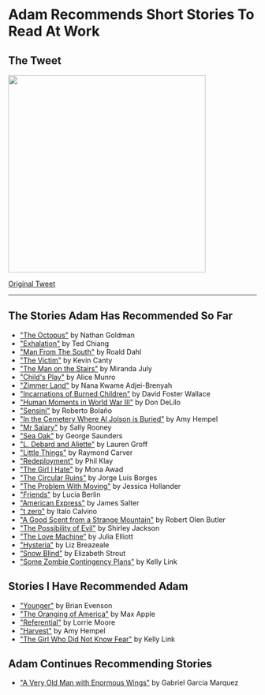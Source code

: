 # Adam Recommends Short Stories To Read At Work

## The Tweet
<img src="https://noncanon-comics.s3.amazonaws.com/img/Screenshot+2019-06-07+16.54.59.png" width="400">

[Original Tweet](https://twitter.com/juskewitch/status/1132125726793244678)

---

## The Stories Adam Has Recommended So Far

- ["The Octopus"](https://prtcls.com/article/the-octopus/) by Nathan Goldman  
- ["Exhalation"](http://www.lightspeedmagazine.com/fiction/exhalation/) by Ted Chiang
- ["Man From The South"](https://www.classicshorts.com/stories/south.html) by Roald Dahl 
- ["The Victim"](https://classic.esquire.com/article/1992/7/1/the-victim) by Kevin Canty 
- ["The Man on the Stairs"](https://www.fenceportal.org/the-man-on-the-stairs/) by Miranda July 
- ["Child's Play"](https://prosecrea.files.wordpress.com/2013/10/childs-play-by-alice-munro.pdf) by Alice Munro 
- ["Zimmer Land"](https://lithub.com/zimmer-land/) by Nana Kwame Adjei-Brenyah 
- ["Incarnations of Burned Children"](https://www.esquire.com/entertainment/books/a500/incarnations-burned-children-david-foster-wallace-0900/) by David Foster Wallace 
- ["Human Moments in World War III"](https://granta.com/human-moments-in-world-war-iii/) by Don DeLilo 
- ["Sensini"](http://www.barcelonareview.com/63/e_rb.html) by Roberto Bolaño 
- ["In the Cemetery Where Al Jolson is Buried"](http://fictionaut.com/stories/amy-hempel/in-the-cemetery-where-al-jolson-is-buried.pdf) by Amy Hempel
- ["Mr Salary"](https://granta.com/mr-salary/) by Sally Rooney
- ["Sea Oak"](http://barcelonareview.com/20/e_gs.htm) by George Saunders
- ["L. Debard and Aliette"](https://www.theatlantic.com/magazine/archive/2006/08/l-debard-and-aliette/305035/) by Lauren Groff 
- ["Little Things"](https://www.wsfcs.k12.nc.us/cms/lib/nc01001395/centricity/domain/796/little_things.pdf) by Raymond Carver
- ["Redeployment"](https://www.businessinsider.com/redeployment-phil-klay-2014-7) by Phil Klay
- ["The Girl I Hate"](http://www.postroadmag.com/27/fiction/awad.phtml) by Mona Awad
- ["The Circular Ruins"](http://users.clas.ufl.edu/burt/KafkaKierkegaardBible/BorgesTheCircularRuins.pdf) by Jorge Luís Borges
- ["The Problem With Moving"](https://www.shortstoryproject.com/story/the-problem-with-moving/) by Jessica Hollander
- ["Friends"](https://www.vice.com/en_us/article/vdxb94/read-a-story-from-lucia-berlins-a-manual-for-cleaning-women-0810) by Lucia Berlin
- ["American Express"](https://classic.esquire.com/article/1988/2/1/american-express) by James Salter
- ["t zero"](http://www.ruanyifeng.com/calvino/2011/02/t_zero_en.html) by Italo Calvino
- ["A Good Scent from a Strange Mountain"](http://www.nereview.com/files/2018/06/Butler-GoodScent.pdf) by Robert Olen Butler
- ["The Possibility of Evil"](http://greermiddlecollege.org/wp-content/uploads/2016/08/The-Possibility-of-Evil-by-Shirley-Jackson.pdf) by Shirley Jackson
- ["The Love Machine"](https://granta.com/the-love-machine/) by Julia Elliott
- ["Hysteria"](https://www.therupturemag.com/the-collagist/2019/3/26/hysteria.html) by Liz Breazeale
- [“Snow Blind”](https://www.vqronline.org/fiction/snow-blind) by Elizabeth Strout
- ["Some Zombie Contingency Plans"](http://www.johnjosephadams.com/the-living-dead/free-stories-excerpts/some-zombie-contingency-plans-by-kelly-link/) by Kelly Link

## Stories I Have Recommended Adam

- ["Younger"](https://arthurmag.com/2009/08/11/younger-a-new-short-story-by-brian-evenson/) by Brian Evenson
- ["The Oranging of America"](https://media.sas.upenn.edu/pennsound/misc/hennessey/Postmodern-Winter-09/Apple-Max_The-Oranging-of-America.pdf) by Max Apple
- ["Referential"](https://www.telegraph.co.uk/culture/books/10668431/A-new-short-story-by-Lorrie-Moore-Referential.html) by Lorrie Moore
- ["Harvest"](https://www.pifmagazine.com/1998/09/the-harvest/) by Amy Hempel
- ["The Girl Who Did Not Know Fear"](https://tinhouse.com/the-girl-who-did-not-know-fear/) by Kelly Link

## Adam Continues Recommending Stories

- ["A Very Old Man with Enormous Wings"](https://www.ndsu.edu/pubweb/~cinichol/CreativeWriting/323/MarquezManwithWings.htm) by Gabriel Garcia Marquez
